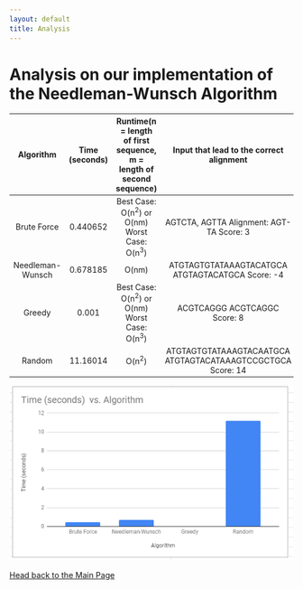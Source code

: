 ```yaml
---
layout: default
title: Analysis
---
```

# Analysis on our implementation of the Needleman-Wunsch Algorithm

|     Algorithm    | Time (seconds) | Runtime(n = length of first sequence, m = length of second sequence) |           Input that lead to the correct alignment          |
|:----------------:|:--------------:|:--------------------------------------------------------------------:|:-----------------------------------------------------------:|
|    Brute Force   |    0.440652    |             Best Case: O(n<sup>2</sup>) or O(nm) Worst Case: O(n<sup>3</sup>)            |          AGTCTA, AGTTA  Alignment: AGT-TA Score: 3          |
| Needleman-Wunsch |    0.678185    |                                 O(nm)                                |       ATGTAGTGTATAAAGTACATGCA ATGTAGTACATGCA Score: -4      |
|      Greedy      |      0.001     |             Best Case: O(n<sup>2</sup>) or O(nm) Worst Case: O(n<sup>3</sup>)            |                ACGTCAGGG ACGTCAGGC  Score: 8                |
|      Random      |    11.16014    |                                O(n<sup>2</sup>)                                | ATGTAGTGTATAAAGTACAATGCA ATGTAGTACATAAAGTCCGCTGCA Score: 14 |

![Picture](Images/grap.PNG)

[Head back to the Main Page](https://jsebcort.github.io/NeedlemanWunsch/)
